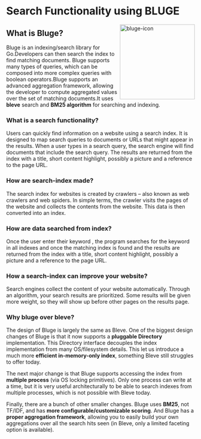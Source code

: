 # Search Functionality using BLUGE

<img src="https://blugelabs.com/img/avatar.png" alt="bluge-icon" width="200" align="right"/>

## What is Bluge?
Bluge is an indexing/search library for Go.Developers can then search the index to find matching documents. Bluge supports many types of queries, which can be composed into more complex queries with boolean operators.Bluge supports an advanced aggregation framework, allowing the developer to compute aggregated values over the set of matching documents.It uses **bleve** search and **BM25 algorithm** for searching and indexing. 

### What is a search functionality?

Users can quickly find information on a website using a search index. It is designed to map search queries to documents or URLs that might appear in the results.
When a user types in a search query, the search engine will find documents that include the search query. The results are returned from the index with a title, short content highlight, possibly a picture and a reference to the page URL.

### How are search-index made?
The search index for websites is created by crawlers – also known as web crawlers and web spiders. In simple terms, the crawler visits the pages of the website and collects the contents from the website. This data is then converted into an index.

### How are data searched from index?
Once the user enter their keyword , the program searches for the keyword in all indexes and once the matching index is found and the results are returned from the index with a title, short content highlight, possibly a picture and a reference to the page URL.

### How a search-index can improve your website?
Search engines collect the content of your website automatically. Through an algorithm, your search results are prioritized. Some results will be given more weight, so they will show up before other pages on the results page.

### Why bluge over bleve?
The design of Bluge is largely the same as Bleve. One of the biggest design changes of Bluge is that it now supports a **pluggable Directory** implementation. This Directory interface decouples the index implementation from many OS/filesystem details. This let us introduce a much more **efficient in-memory-only index**, something Bleve still struggles to offer today.

The next major change is that Bluge supports accessing the index from **multiple process** (via OS locking primitives). Only one process can write at a time, but it is very useful architecturally to be able to search indexes from multiple processes, which is not possible with Bleve today.

Finally, there are a bunch of other smaller changes. Bluge uses **BM25**, not TF/IDF, and has **more configurable/customizable scoring**. And Bluge has a **proper aggregation framework**, allowing you to easily build your own aggregations over all the search hits seen (in Bleve, only a limited faceting option is available).